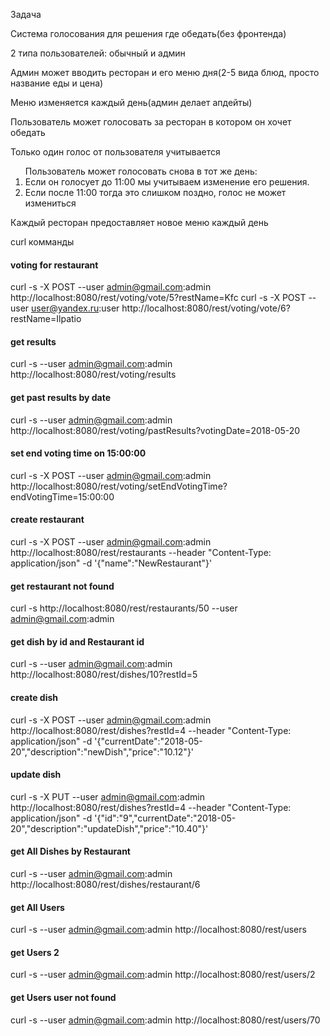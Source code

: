 Задача

<p>Система голосования для решения где обедать(без фронтенда)</p>

<p>2 типа пользователей: обычный и админ</p>


<p>Админ может вводить ресторан и его меню дня(2-5 вида блюд, просто название еды и цена)</p>
<p>Меню изменяется каждый день(админ делает апдейты)</p>
<p>Пользователь может голосовать за ресторан в котором он хочет обедать</p>

<p>Только один голос от пользователя учитывается</p>

<ol>Пользователь может голосовать снова в тот же день:                   
<li>Если он голосует до 11:00 мы учитываем  изменение его решения.</li>   
<li>Если после 11:00 тогда это слишком поздно, голос не может измениться</li>
</ol>
<p>Каждый ресторан предоставляет новое меню каждый день</p> 


curl комманды 
#### voting for restaurant
curl -s -X POST --user admin@gmail.com:admin http://localhost:8080/rest/voting/vote/5?restName=Kfc
curl -s -X POST --user user@yandex.ru:user http://localhost:8080/rest/voting/vote/6?restName=Ilpatio

#### get results
curl -s --user admin@gmail.com:admin http://localhost:8080/rest/voting/results

#### get past results by date
curl -s --user admin@gmail.com:admin http://localhost:8080/rest/voting/pastResults?votingDate=2018-05-20

#### set end voting time on 15:00:00
curl -s -X POST --user admin@gmail.com:admin http://localhost:8080/rest/voting/setEndVotingTime?endVotingTime=15:00:00

#### create restaurant
curl -s -X POST --user admin@gmail.com:admin http://localhost:8080/rest/restaurants --header "Content-Type: application/json" -d '{"name":"NewRestaurant"}'

#### get restaurant not found
curl -s  http://localhost:8080/rest/restaurants/50 --user admin@gmail.com:admin
#### get dish by id and Restaurant id
curl -s --user admin@gmail.com:admin http://localhost:8080/rest/dishes/10?restId=5

#### create dish
curl -s -X POST --user admin@gmail.com:admin http://localhost:8080/rest/dishes?restId=4 --header "Content-Type: application/json" -d '{"currentDate":"2018-05-20","description":"newDish","price":"10.12"}'

#### update dish
curl -s -X PUT --user admin@gmail.com:admin http://localhost:8080/rest/dishes?restId=4 --header "Content-Type: application/json" -d '{"id":"9","currentDate":"2018-05-20","description":"updateDish","price":"10.40"}'

#### get All Dishes by Restaurant
curl -s --user admin@gmail.com:admin http://localhost:8080/rest/dishes/restaurant/6

#### get All Users
curl -s --user admin@gmail.com:admin http://localhost:8080/rest/users
#### get Users 2
curl -s --user admin@gmail.com:admin http://localhost:8080/rest/users/2
#### get Users  user not found
curl -s --user admin@gmail.com:admin http://localhost:8080/rest/users/70